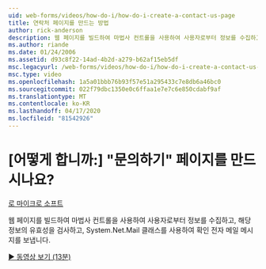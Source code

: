 ```yaml
---
uid: web-forms/videos/how-do-i/how-do-i-create-a-contact-us-page
title: 연락처 페이지를 만드는 방법
author: rick-anderson
description: 웹 페이지를 빌드하여 마법사 컨트롤을 사용하여 사용자로부터 정보를 수집하고, 해당 정보의 유효성을 검사하고, System.Net.Mail 클래스를 사용하여 confi...
ms.author: riande
ms.date: 01/24/2006
ms.assetid: d93c8f22-14ad-4b2d-a279-b62af15eb5df
msc.legacyurl: /web-forms/videos/how-do-i/how-do-i-create-a-contact-us-page
msc.type: video
ms.openlocfilehash: 1a5a01bbb76b93f57e51a295433c7e8db6a46bc0
ms.sourcegitcommit: 022f79dbc1350e0c6ffaa1e7e7c6e850cdabf9af
ms.translationtype: MT
ms.contentlocale: ko-KR
ms.lasthandoff: 04/17/2020
ms.locfileid: "81542926"
---
```

# <a name="how-do-i-create-a-contact-us-page"></a>[어떻게 합니까:] "문의하기" 페이지를 만드시나요?

[로 마이크로 소프트](https://github.com/microsoft)

웹 페이지를 빌드하여 마법사 컨트롤을 사용하여 사용자로부터 정보를 수집하고, 해당 정보의 유효성을 검사하고, System.Net.Mail 클래스를 사용하여 확인 전자 메일 메시지를 보냅니다.

[&#9654; 동영상 보기 (13분)](https://channel9.msdn.com/Blogs/ASP-NET-Site-Videos/how-do-i-create-a-contact-us-page)
